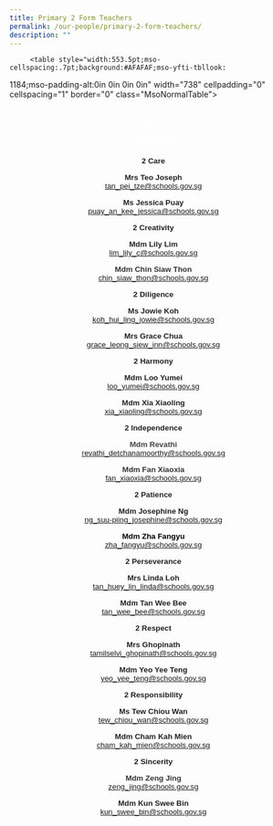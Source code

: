 ```yaml
---
title: Primary 2 Form Teachers
permalink: /our-people/primary-2-form-teachers/
description: ""
---
```

         <table style="width:553.5pt;mso-cellspacing:.7pt;background:#AFAFAF;mso-yfti-tbllook:
 1184;mso-padding-alt:0in 0in 0in 0in" width="738" cellpadding="0" cellspacing="1" border="0" class="MsoNormalTable"><tbody><tr style="mso-yfti-irow:0;mso-yfti-firstrow:yes;height:17.3pt"><td style="width:124.95pt;background:#024DAA;padding:0in 0in 0in 0in;
  height:17.3pt" width="167"><p style="margin-bottom:0in;text-align:center;
  line-height:normal" align="center" class="MsoNormal"><b><span style="font-size:10.0pt;font-family:&quot;Arial&quot;,sans-serif;
  mso-fareast-font-family:&quot;Times New Roman&quot;;color:white">Class</span></b><b><span style="font-size:10.0pt;font-family:&quot;Open Sans&quot;,sans-serif;mso-fareast-font-family:
  &quot;Times New Roman&quot;;color:#222222"></span></b></p></td><td style="width:210.8pt;background:#024DAA;padding:0in 0in 0in 0in;
  height:17.3pt" width="281"><p style="margin-bottom:0in;text-align:center;
  line-height:normal" align="center" class="MsoNormal"><b><span style="font-size:10.0pt;font-family:&quot;Arial&quot;,sans-serif;
  mso-fareast-font-family:&quot;Times New Roman&quot;;color:white">Form Teacher</span></b><b><span style="font-size:10.0pt;font-family:&quot;Open Sans&quot;,sans-serif;mso-fareast-font-family:
  &quot;Times New Roman&quot;;color:#222222"></span></b></p></td><td style="width:214.95pt;background:#024DAA;padding:0in 0in 0in 0in;
  height:17.3pt" width="287"><p style="margin-bottom:0in;text-align:center;
  line-height:normal" align="center" class="MsoNormal"><b><span style="font-size:10.0pt;font-family:&quot;Arial&quot;,sans-serif;
  mso-fareast-font-family:&quot;Times New Roman&quot;;color:white">Form Teacher</span></b><b><span style="font-size:10.0pt;font-family:&quot;Open Sans&quot;,sans-serif;mso-fareast-font-family:
  &quot;Times New Roman&quot;;color:#222222"></span></b></p></td></tr><tr style="mso-yfti-irow:1;height:3.65pt"><td style="width:124.95pt;background:#D1D0D0;padding:0in 0in 0in 0in;
  height:3.65pt" width="167"><p style="margin-bottom:0in;text-align:center;
  line-height:normal" align="center" class="MsoNormal"><b><span style="font-size:10.0pt;font-family:&quot;Arial&quot;,sans-serif;
  mso-fareast-font-family:&quot;Times New Roman&quot;;color:#222222">2 Care</span></b><b><span style="font-size:10.0pt;font-family:&quot;Open Sans&quot;,sans-serif;mso-fareast-font-family:
  &quot;Times New Roman&quot;;color:#222222"></span></b></p></td><td style="width:210.8pt;background:#D1D0D0;padding:0in 0in 0in 0in;
  height:3.65pt" width="281"><p style="margin-bottom:0in;text-align:center;
  line-height:normal" align="center" class="MsoNormal"><b><span style="font-size:10.0pt;font-family:&quot;Arial&quot;,sans-serif;
  mso-fareast-font-family:&quot;Times New Roman&quot;;color:#222222">Mrs Teo Joseph<br></span></b><u><span style="font-size:10.0pt;font-family:&quot;Arial&quot;,sans-serif;
  mso-fareast-font-family:&quot;Times New Roman&quot;;color:#CB181A"><a href="mailto:tan_pei_tze@schools.gov.sg">tan_pei_tze@schools.gov.sg</a></span></u><b><span style="font-size:10.0pt;font-family:&quot;Open Sans&quot;,sans-serif;mso-fareast-font-family:
  &quot;Times New Roman&quot;;color:#222222"></span></b></p></td><td style="width:214.95pt;background:#D1D0D0;padding:0in 0in 0in 0in;
  height:3.65pt" width="287"><p style="margin-bottom:0in;text-align:center;
  line-height:normal" align="center" class="MsoNormal"><b><span style="font-size:10.0pt;font-family:&quot;Arial&quot;,sans-serif;
  mso-fareast-font-family:&quot;Times New Roman&quot;;color:#222222">Ms Jessica Puay<br></span></b><u><span style="font-size:10.0pt;font-family:&quot;Arial&quot;,sans-serif;
  mso-fareast-font-family:&quot;Times New Roman&quot;;color:#CB181A"><a href="mailto:puay_an_kee_jessica@schools.gov.sg">puay_an_kee_jessica@schools.gov.sg</a></span></u><b><span style="font-size:10.0pt;font-family:&quot;Open Sans&quot;,sans-serif;mso-fareast-font-family:
  &quot;Times New Roman&quot;;color:#222222"></span></b></p></td></tr><tr style="mso-yfti-irow:2;height:3.65pt"><td style="width:124.95pt;background:white;padding:0in 0in 0in 0in;
  height:3.65pt" width="167"><p style="margin-bottom:0in;text-align:center;
  line-height:normal" align="center" class="MsoNormal"><b><span style="font-size:10.0pt;font-family:&quot;Arial&quot;,sans-serif;
  mso-fareast-font-family:&quot;Times New Roman&quot;;color:#222222">2 Creativity</span></b><b><span style="font-size:10.0pt;font-family:&quot;Open Sans&quot;,sans-serif;mso-fareast-font-family:
  &quot;Times New Roman&quot;;color:#222222"></span></b></p></td><td style="width:210.8pt;background:white;padding:0in 0in 0in 0in;
  height:3.65pt" width="281"><p style="margin-bottom:0in;text-align:center;
  line-height:normal" align="center" class="MsoNormal"><b><span style="font-size:10.0pt;font-family:&quot;Arial&quot;,sans-serif;
  mso-fareast-font-family:&quot;Times New Roman&quot;;color:#222222">Mdm Lily Lim<br></span></b><u><span style="font-size:10.0pt;font-family:&quot;Arial&quot;,sans-serif;
  mso-fareast-font-family:&quot;Times New Roman&quot;;color:#CB181A"><a href="mailto:lim_lily_c@schools.gov.sg">lim_lily_c@schools.gov.sg</a></span></u><b><span style="font-size:10.0pt;font-family:&quot;Open Sans&quot;,sans-serif;mso-fareast-font-family:
  &quot;Times New Roman&quot;;color:#222222"></span></b></p></td><td style="width:214.95pt;background:white;padding:0in 0in 0in 0in;
  height:3.65pt" width="287"><p style="margin-bottom:0in;text-align:center;
  line-height:normal" align="center" class="MsoNormal"><b><span style="font-size:10.0pt;font-family:&quot;Arial&quot;,sans-serif;
  mso-fareast-font-family:&quot;Times New Roman&quot;;color:#353535">Mdm Chin Siaw Thon<br></span></b><u><span style="font-size:10.0pt;font-family:&quot;Arial&quot;,sans-serif;
  mso-fareast-font-family:&quot;Times New Roman&quot;;color:#BD0015"><a href="mailto:chin_siaw_thon@schools.gov.sg">chin_siaw_thon@schools.gov.sg</a></span></u><b><span style="font-size:10.0pt;font-family:&quot;Open Sans&quot;,sans-serif;mso-fareast-font-family:
  &quot;Times New Roman&quot;;color:#222222"></span></b></p></td></tr><tr style="mso-yfti-irow:3;height:3.65pt"><td style="width:124.95pt;background:#CCCCCC;padding:0in 0in 0in 0in;
  height:3.65pt" width="167"><p style="margin-bottom:0in;text-align:center;
  line-height:normal" align="center" class="MsoNormal"><b><span style="font-size:10.0pt;font-family:&quot;Arial&quot;,sans-serif;
  mso-fareast-font-family:&quot;Times New Roman&quot;;color:#222222">2 Diligence</span></b><b><span style="font-size:10.0pt;font-family:&quot;Open Sans&quot;,sans-serif;mso-fareast-font-family:
  &quot;Times New Roman&quot;;color:#222222"></span></b></p></td><td style="width:210.8pt;background:#CCCCCC;padding:0in 0in 0in 0in;
  height:3.65pt" width="281"><p style="margin-bottom:0in;text-align:center;
  line-height:normal" align="center" class="MsoNormal"><b><span style="font-size:10.0pt;font-family:&quot;Arial&quot;,sans-serif;
  mso-fareast-font-family:&quot;Times New Roman&quot;;color:#222222">Ms Jowie Koh<br></span></b><u><span style="font-size:10.0pt;font-family:&quot;Arial&quot;,sans-serif;
  mso-fareast-font-family:&quot;Times New Roman&quot;;color:#CB181A"><a href="mailto:koh_hui_ling_jowie@schools.gov.sg">koh_hui_ling_jowie@schools.gov.sg</a></span></u><b><span style="font-size:10.0pt;font-family:&quot;Open Sans&quot;,sans-serif;mso-fareast-font-family:
  &quot;Times New Roman&quot;;color:#222222"></span></b></p></td><td style="width:214.95pt;background:#CCCCCC;padding:0in 0in 0in 0in;
  height:3.65pt" width="287"><p style="margin-bottom:0in;text-align:center;
  line-height:normal" align="center" class="MsoNormal"><b><span style="font-size:10.0pt;font-family:&quot;Arial&quot;,sans-serif;
  mso-fareast-font-family:&quot;Times New Roman&quot;;color:#222222">Mrs Grace Chua<br></span></b><u><span style="font-size:10.0pt;font-family:&quot;Arial&quot;,sans-serif;
  mso-fareast-font-family:&quot;Times New Roman&quot;;color:#CB181A"><a href="mailto:grace_leong_siew_inn@schools.gov.sg">grace_leong_siew_inn@schools.gov.sg</a></span></u><b><span style="font-size:10.0pt;font-family:&quot;Open Sans&quot;,sans-serif;mso-fareast-font-family:
  &quot;Times New Roman&quot;;color:#222222"></span></b></p></td></tr><tr style="mso-yfti-irow:4;height:3.65pt"><td style="width:124.95pt;background:white;padding:0in 0in 0in 0in;
  height:3.65pt" width="167"><p style="margin-bottom:0in;text-align:center;
  line-height:normal" align="center" class="MsoNormal"><b><span style="font-size:10.0pt;font-family:&quot;Arial&quot;,sans-serif;
  mso-fareast-font-family:&quot;Times New Roman&quot;;color:#222222">2 Harmony</span></b><b><span style="font-size:10.0pt;font-family:&quot;Open Sans&quot;,sans-serif;mso-fareast-font-family:
  &quot;Times New Roman&quot;;color:#222222"></span></b></p></td><td style="width:210.8pt;background:white;padding:0in 0in 0in 0in;
  height:3.65pt" width="281"><p style="margin-bottom:0in;text-align:center;
  line-height:normal" align="center" class="MsoNormal"><b><span style="font-size:10.0pt;font-family:&quot;Arial&quot;,sans-serif;
  mso-fareast-font-family:&quot;Times New Roman&quot;;color:#222222">Mdm Loo Yumei<br></span></b><u><span style="font-size:10.0pt;font-family:&quot;Arial&quot;,sans-serif;
  mso-fareast-font-family:&quot;Times New Roman&quot;;color:#CB181A"><a href="mailto:loo_yumei@schools.gov.sg">loo_yumei@schools.gov.sg</a></span></u><b><span style="font-size:10.0pt;font-family:&quot;Open Sans&quot;,sans-serif;mso-fareast-font-family:
  &quot;Times New Roman&quot;;color:#222222"></span></b></p></td><td style="width:214.95pt;background:white;padding:0in 0in 0in 0in;
  height:3.65pt" width="287"><p style="margin-bottom:0in;text-align:center;
  line-height:normal" align="center" class="MsoNormal"><b><span style="font-size:10.0pt;font-family:&quot;Arial&quot;,sans-serif;
  mso-fareast-font-family:&quot;Times New Roman&quot;;color:#222222">Mdm Xia Xiaoling<br></span></b><u><span style="font-size:10.0pt;font-family:&quot;Arial&quot;,sans-serif;
  mso-fareast-font-family:&quot;Times New Roman&quot;;color:#CB181A"><a href="mailto:xia_xiaoling@schools.gov.sg">xia_xiaoling@schools.gov.sg</a></span></u><b><span style="font-size:10.0pt;font-family:&quot;Open Sans&quot;,sans-serif;mso-fareast-font-family:
  &quot;Times New Roman&quot;;color:#222222"></span></b></p></td></tr><tr style="mso-yfti-irow:5;height:3.65pt"><td style="width:124.95pt;background:#CCCCCC;padding:0in 0in 0in 0in;
  height:3.65pt" width="167"><p style="margin-bottom:0in;text-align:center;
  line-height:normal" align="center" class="MsoNormal"><b><span style="font-size:10.0pt;font-family:&quot;Arial&quot;,sans-serif;
  mso-fareast-font-family:&quot;Times New Roman&quot;;color:#222222">2 Independence</span></b><b><span style="font-size:10.0pt;font-family:&quot;Open Sans&quot;,sans-serif;mso-fareast-font-family:
  &quot;Times New Roman&quot;;color:#222222"></span></b></p></td><td style="width:210.8pt;background:#CCCCCC;padding:0in 0in 0in 0in;
  height:3.65pt" width="281"><p style="margin-bottom:0in;text-align:center;
  line-height:normal" align="center" class="MsoNormal"><b><span style="font-size:10.0pt;font-family:&quot;Arial&quot;,sans-serif;
  mso-fareast-font-family:&quot;Times New Roman&quot;;color:#444444">Mdm Revathi<br></span></b><u><span style="font-size:10.0pt;font-family:&quot;Arial&quot;,sans-serif;
  mso-fareast-font-family:&quot;Times New Roman&quot;;color:#CB181A"><a href="mailto:revathi_detchanamoorthy@schools.gov.sg">revathi_detchanamoorthy@schools.gov.sg</a></span></u><b><span style="font-size:10.0pt;font-family:&quot;Open Sans&quot;,sans-serif;mso-fareast-font-family:
  &quot;Times New Roman&quot;;color:#222222"></span></b></p></td><td style="width:214.95pt;background:#CCCCCC;padding:0in 0in 0in 0in;
  height:3.65pt" width="287"><p style="margin-bottom:0in;text-align:center;
  line-height:normal" align="center" class="MsoNormal"><b><span style="font-size:10.0pt;font-family:&quot;Arial&quot;,sans-serif;
  mso-fareast-font-family:&quot;Times New Roman&quot;;color:#343434">Mdm Fan Xiaoxia<br></span></b><u><span style="font-size:10.0pt;font-family:&quot;Arial&quot;,sans-serif;
  mso-fareast-font-family:&quot;Times New Roman&quot;;color:#CB181A"><a href="mailto:fan_xiaoxia@schools.gov.sg">fan_xiaoxia@schools.gov.sg</a></span></u><b><span style="font-size:10.0pt;font-family:&quot;Arial&quot;,sans-serif;mso-fareast-font-family:
  &quot;Times New Roman&quot;;color:#343434"></span></b></p></td></tr><tr style="mso-yfti-irow:6;height:3.65pt"><td style="width:124.95pt;background:white;padding:0in 0in 0in 0in;
  height:3.65pt" width="167"><p style="margin-bottom:0in;text-align:center;
  line-height:normal" align="center" class="MsoNormal"><b><span style="font-size:10.0pt;font-family:&quot;Arial&quot;,sans-serif;
  mso-fareast-font-family:&quot;Times New Roman&quot;;color:#222222">2&nbsp;Patience</span></b><b><span style="font-size:10.0pt;font-family:&quot;Open Sans&quot;,sans-serif;mso-fareast-font-family:
  &quot;Times New Roman&quot;;color:#222222"></span></b></p></td><td style="width:210.8pt;background:white;padding:0in 0in 0in 0in;
  height:3.65pt" width="281"><p style="margin-bottom:0in;text-align:center;
  line-height:normal" align="center" class="MsoNormal"><b><span style="font-size:10.0pt;font-family:&quot;Arial&quot;,sans-serif;
  mso-fareast-font-family:&quot;Times New Roman&quot;;color:#222222">Mdm Josephine Ng<br></span></b><u><span style="font-size:10.0pt;font-family:&quot;Arial&quot;,sans-serif;
  mso-fareast-font-family:&quot;Times New Roman&quot;;color:#CB181A"><a href="mailto:ng_suu-piing_josephine@schools.gov.sg">ng_suu-piing_josephine@schools.gov.sg</a></span></u><b><span style="font-size:10.0pt;font-family:&quot;Open Sans&quot;,sans-serif;mso-fareast-font-family:
  &quot;Times New Roman&quot;;color:#222222"></span></b></p></td><td style="width:214.95pt;background:white;padding:0in 0in 0in 0in;
  height:3.65pt" width="287"><p style="margin-bottom:0in;text-align:center;
  line-height:normal" align="center" class="MsoNormal"><b><span style="font-size:10.0pt;font-family:&quot;Arial&quot;,sans-serif;
  mso-fareast-font-family:&quot;Times New Roman&quot;;color:black">Mdm Zha Fangyu<br></span></b><u><span style="font-size:10.0pt;font-family:&quot;Arial&quot;,sans-serif;
  mso-fareast-font-family:&quot;Times New Roman&quot;;color:#CB181A"><a href="mailto:zha_fangyu@schools.gov.sg">zha_fangyu@schools.gov.sg</a></span></u><b><span style="font-size:10.0pt;font-family:&quot;Open Sans&quot;,sans-serif;mso-fareast-font-family:
  &quot;Times New Roman&quot;;color:#222222"></span></b></p></td></tr><tr style="mso-yfti-irow:7;height:3.65pt"><td style="width:124.95pt;background:#CCCCCC;padding:0in 0in 0in 0in;
  height:3.65pt" width="167"><p style="margin-bottom:0in;text-align:center;
  line-height:normal" align="center" class="MsoNormal"><b><span style="font-size:10.0pt;font-family:&quot;Arial&quot;,sans-serif;
  mso-fareast-font-family:&quot;Times New Roman&quot;;color:#222222">2 Perseverance</span></b><b><span style="font-size:10.0pt;font-family:&quot;Open Sans&quot;,sans-serif;mso-fareast-font-family:
  &quot;Times New Roman&quot;;color:#222222"></span></b></p></td><td style="width:210.8pt;background:#CCCCCC;padding:0in 0in 0in 0in;
  height:3.65pt" width="281"><p style="margin-bottom:0in;text-align:center;
  line-height:normal" align="center" class="MsoNormal"><b><span style="font-size:10.0pt;font-family:&quot;Arial&quot;,sans-serif;
  mso-fareast-font-family:&quot;Times New Roman&quot;;color:#222222">Mrs Linda Loh<br></span></b><u><span style="font-size:10.0pt;font-family:&quot;Arial&quot;,sans-serif;
  mso-fareast-font-family:&quot;Times New Roman&quot;;color:#CB181A"><a href="mailto:tan_huey_lin_linda@schools.gov.sg">tan_huey_lin_linda@schools.gov.sg</a></span></u><b><span style="font-size:10.0pt;font-family:&quot;Open Sans&quot;,sans-serif;mso-fareast-font-family:
  &quot;Times New Roman&quot;;color:#222222"></span></b></p></td><td style="width:214.95pt;background:#CCCCCC;padding:0in 0in 0in 0in;
  height:3.65pt" width="287"><p style="margin-bottom:0in;text-align:center;
  line-height:normal" align="center" class="MsoNormal"><b><span style="font-size:10.0pt;font-family:&quot;Arial&quot;,sans-serif;
  mso-fareast-font-family:&quot;Times New Roman&quot;;color:#222222">Mdm Tan Wee Bee<br></span></b><u><span style="font-size:10.0pt;font-family:&quot;Arial&quot;,sans-serif;
  mso-fareast-font-family:&quot;Times New Roman&quot;;color:#CB181A"><a href="mailto:tan_wee_bee@schools.gov.sg">tan_wee_bee@schools.gov.sg</a></span></u><b><span style="font-size:10.0pt;font-family:&quot;Open Sans&quot;,sans-serif;mso-fareast-font-family:
  &quot;Times New Roman&quot;;color:#222222"></span></b></p></td></tr><tr style="mso-yfti-irow:8;height:3.65pt"><td style="width:124.95pt;background:white;padding:0in 0in 0in 0in;
  height:3.65pt" width="167"><p style="margin-bottom:0in;text-align:center;
  line-height:normal" align="center" class="MsoNormal"><b><span style="font-size:10.0pt;font-family:&quot;Arial&quot;,sans-serif;
  mso-fareast-font-family:&quot;Times New Roman&quot;;color:#222222">2 Respect</span></b><b><span style="font-size:10.0pt;font-family:&quot;Open Sans&quot;,sans-serif;mso-fareast-font-family:
  &quot;Times New Roman&quot;;color:#222222"></span></b></p></td><td style="width:210.8pt;background:white;padding:0in 0in 0in 0in;
  height:3.65pt" width="281"><p style="margin-bottom:0in;text-align:center;
  line-height:normal" align="center" class="MsoNormal"><b><span style="font-size:10.0pt;font-family:&quot;Arial&quot;,sans-serif;
  mso-fareast-font-family:&quot;Times New Roman&quot;;color:#222222">Mrs Ghopinath<br></span></b><u><span style="font-size:10.0pt;font-family:&quot;Arial&quot;,sans-serif;
  mso-fareast-font-family:&quot;Times New Roman&quot;;color:#CB181A"><a href="mailto:tamilselvi_ghopinath@schools.gov.sg">tamilselvi_ghopinath@schools.gov.sg</a></span></u><b><span style="font-size:10.0pt;font-family:&quot;Open Sans&quot;,sans-serif;mso-fareast-font-family:
  &quot;Times New Roman&quot;;color:#222222"></span></b></p></td><td style="width:214.95pt;background:white;padding:0in 0in 0in 0in;
  height:3.65pt" width="287"><p style="margin-bottom:0in;text-align:center;
  line-height:normal" align="center" class="MsoNormal"><b><span style="font-size:10.0pt;font-family:&quot;Arial&quot;,sans-serif;
  mso-fareast-font-family:&quot;Times New Roman&quot;;color:#222222">Mdm Yeo Yee Teng<br></span></b><u><span style="font-size:10.0pt;font-family:&quot;Arial&quot;,sans-serif;
  mso-fareast-font-family:&quot;Times New Roman&quot;;color:#CB181A"><a href="mailto:yeo_yee_teng@schools.gov.sg">yeo_yee_teng@schools.gov.sg</a></span></u><b><span style="font-size:10.0pt;font-family:&quot;Open Sans&quot;,sans-serif;mso-fareast-font-family:
  &quot;Times New Roman&quot;;color:#222222"></span></b></p></td></tr><tr style="mso-yfti-irow:9;height:3.65pt"><td style="width:124.95pt;background:#D1D0D0;padding:0in 0in 0in 0in;
  height:3.65pt" width="167"><p style="margin-bottom:0in;text-align:center;
  line-height:normal" align="center" class="MsoNormal"><b><span style="font-size:10.0pt;font-family:&quot;Arial&quot;,sans-serif;
  mso-fareast-font-family:&quot;Times New Roman&quot;;color:#222222">2&nbsp;Responsibility</span></b><b><span style="font-size:10.0pt;font-family:&quot;Open Sans&quot;,sans-serif;mso-fareast-font-family:
  &quot;Times New Roman&quot;;color:#222222"></span></b></p></td><td style="width:210.8pt;background:#D1D0D0;padding:0in 0in 0in 0in;
  height:3.65pt" width="281"><p style="margin-bottom:0in;text-align:center;
  line-height:normal" align="center" class="MsoNormal"><b><span style="font-size:10.0pt;font-family:&quot;Arial&quot;,sans-serif;
  mso-fareast-font-family:&quot;Times New Roman&quot;;color:#222222">Ms Tew Chiou Wan<br></span></b><u><span style="font-size:10.0pt;font-family:&quot;Arial&quot;,sans-serif;
  mso-fareast-font-family:&quot;Times New Roman&quot;;color:#CB181A"><a href="mailto:tew_chiou_wan@schools.gov.sg">tew_chiou_wan@schools.gov.sg</a></span></u><b><span style="font-size:10.0pt;font-family:&quot;Open Sans&quot;,sans-serif;mso-fareast-font-family:
  &quot;Times New Roman&quot;;color:#222222"></span></b></p></td><td style="width:214.95pt;background:#D1D0D0;padding:0in 0in 0in 0in;
  height:3.65pt" width="287"><p style="margin-bottom:0in;text-align:center;
  line-height:normal" align="center" class="MsoNormal"><b><span style="font-size:10.0pt;font-family:&quot;Arial&quot;,sans-serif;
  mso-fareast-font-family:&quot;Times New Roman&quot;;color:#222222">Mdm Cham Kah Mien<br></span></b><u><span style="font-size:10.0pt;font-family:&quot;Arial&quot;,sans-serif;
  mso-fareast-font-family:&quot;Times New Roman&quot;;color:#CB181A"><a href="mailto:cham_kah_mien@schools.gov.sg">cham_kah_mien@schools.gov.sg</a></span></u><b><span style="font-size:10.0pt;font-family:&quot;Open Sans&quot;,sans-serif;mso-fareast-font-family:
  &quot;Times New Roman&quot;;color:#222222"></span></b></p></td></tr><tr style="mso-yfti-irow:10;mso-yfti-lastrow:yes;height:3.65pt"><td style="width:124.95pt;background:white;padding:0in 0in 0in 0in;
  height:3.65pt" width="167"><p style="margin-bottom:0in;text-align:center;
  line-height:normal" align="center" class="MsoNormal"><b><span style="font-size:10.0pt;font-family:&quot;Arial&quot;,sans-serif;
  mso-fareast-font-family:&quot;Times New Roman&quot;;color:#222222">2 Sincerity</span></b><b><span style="font-size:10.0pt;font-family:&quot;Open Sans&quot;,sans-serif;mso-fareast-font-family:
  &quot;Times New Roman&quot;;color:#222222"></span></b></p></td><td style="width:210.8pt;background:white;padding:0in 0in 0in 0in;
  height:3.65pt" width="281"><p style="margin-bottom:0in;text-align:center;
  line-height:normal" align="center" class="MsoNormal"><b><span style="font-size:10.0pt;font-family:&quot;Arial&quot;,sans-serif;
  mso-fareast-font-family:&quot;Times New Roman&quot;;color:#353535">Mdm Zeng Jing<br></span></b><u><span style="font-size:10.0pt;font-family:&quot;Arial&quot;,sans-serif;
  mso-fareast-font-family:&quot;Times New Roman&quot;;color:#CB181A"><a href="mailto:zeng_jing@schools.gov.sg">zeng_jing@schools.gov.sg</a></span></u><b><span style="font-size:10.0pt;font-family:&quot;Open Sans&quot;,sans-serif;mso-fareast-font-family:
  &quot;Times New Roman&quot;;color:#222222"></span></b></p></td><td style="width:214.95pt;background:white;padding:0in 0in 0in 0in;
  height:3.65pt" width="287"><p style="margin-bottom:0in;text-align:center;
  line-height:normal" align="center" class="MsoNormal"><b><span style="font-size:10.0pt;font-family:&quot;Arial&quot;,sans-serif;
  mso-fareast-font-family:&quot;Times New Roman&quot;;color:#222222">Mdm Kun Swee Bin<br></span></b><u><span style="font-size:10.0pt;font-family:&quot;Arial&quot;,sans-serif;
  mso-fareast-font-family:&quot;Times New Roman&quot;;color:#CB181A"><a href="mailto:kun_swee_bin@schools.gov.sg">kun_swee_bin@schools.gov.sg</a></span></u><b><span style="font-size:10.0pt;font-family:&quot;Open Sans&quot;,sans-serif;mso-fareast-font-family:
  &quot;Times New Roman&quot;;color:#222222"></span></b></p></td></tr></tbody></table>